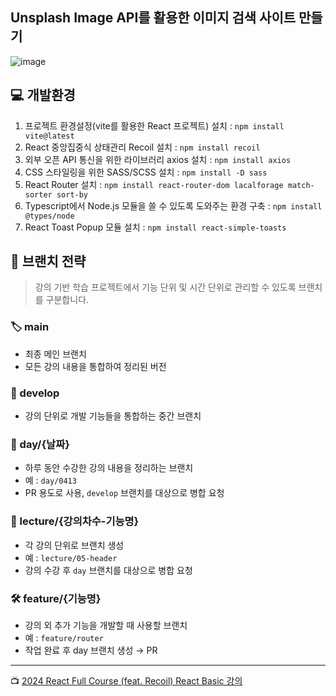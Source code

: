 ## Unsplash Image API를 활용한 이미지 검색 사이트 만들기
![image](https://github.com/user-attachments/assets/87936264-2742-4d8b-9330-50f2015fac57)
## 💻 개발환경
1. 프로젝트 환경설정(vite를 활용한 React 프로젝트) 설치 : 	`npm install vite@latest` <br/>
2. React 중앙집중식 상태관리 Recoil 설치 : `npm install recoil` <br/>
3. 외부 오픈 API 통신을 위한 라이브러리 axios 설치 : `npm install axios` <br/>
4. CSS 스타일링을 위한 SASS/SCSS 설치 : `npm install -D sass` <br/>
5. React Router 설치 : `npm install react-router-dom lacalforage match-sorter sort-by` <br/>
6. Typescript에서 Node.js 모듈을 쓸 수 있도록 도와주는 환경 구축 : `npm install @types/node` <br/>
7. React Toast Popup 모듈 설치 : `npm install react-simple-toasts` <br/>

## 📌 브랜치 전략

> 강의 기반 학습 프로젝트에서 기능 단위 및 시간 단위로 관리할 수 있도록 브랜치를 구분합니다.
> 

### 🏷️ main

- 최종 메인 브랜치
- 모든 강의 내용을 통합하여 정리된 버전

### 🧪 develop

- 강의 단위로 개발 기능들을 통합하는 중간 브랜치

### 📅 day/{날짜}

- 하루 동안 수강한 강의 내용을 정리하는 브랜치
- 예 : `day/0413`
- PR 용도로 사용, `develop` 브랜치를 대상으로 병합 요청

### 📘 lecture/{강의차수-기능명}

- 각 강의 단위로 브랜치 생성
- 예 : `lecture/05-header`
- 강의 수강 후 `day` 브랜치를 대상으로 병합 요청

### 🛠️ feature/{기능명}

- 강의 외 추가 기능을 개발할 때 사용할 브랜치
- 예 : `feature/router`
- 작업 완료 후 day 브랜치 생성 → PR
---

📺 [2024 React Full Course (feat. Recoil) React Basic 강의](https://youtu.be/Yv5tSNr4h2c?si=cIBt-N91Y3j-zKzE)
